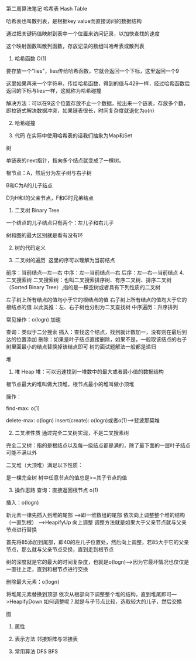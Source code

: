 第二周算法笔记
哈希表 Hash Table

哈希表也叫散列表，是根据key value而直接访问的数据结构

通过把关键码值映射到表中一个位置来访问记录，以加快查找的速度

这个映射函数叫散列函数，存放记录的数组叫哈希表或散列表

1. 哈希函数 O(1)

要存放一个"lies"，lies传给哈希函数，它就会返回一个下标，这里返回一个9

这里如果再来一个字符串，传给哈希函数，得到的值与429一样，经过哈希函数后返回的下标与lies一样，这就称为哈希碰撞

解决方法：可以在9这个位置存放不止一个数据，拉出来一个链表，存放多个数，即拉链式解决数据冲突，如果链表很长，时间复杂度就退化为o(n)

2. 哈希碰撞

3. 代码
在实际中使用哈希表的话我们抽象为Map和Set

树

单链表的next指针，指向多个结点就变成了一棵树。

根节点：A，然后分为左子树与右子树

B和C为A的儿子结点

D为H和I的父亲节点，F和G时兄弟结点

1. 二叉树 Binary Tree

一个结点的儿子结点只有两个：左儿子和右儿子

树和图的最大区别就是看有没有环


2. 树的代码定义

3. 二叉树的遍历
​ 这里的序可以理解为当前结点

前序：当前结点—左—右
中序：左—当前结点—右
后序：左—右—当前结点
4. 二叉搜索树
二叉搜索树：也叫二叉搜索排序树、有序二叉树、排序二叉树（Sorted Binary Tree）,指的是一棵空树或者具有下列性质的二叉树

左子树上所有结点的值均小于它的根结点的值
右子树上所有结点的值均大于它的根结点的值
以此类推：左、右子树也分别为二叉查找树
中序遍历：升序排列

常见操作：o(logn) 加速

查询：类似于二分搜索
插入：查找这个结点，找到就计数加一，没有则在最后到达的位置添加
删除：如果是叶子结点直接删除，如果不是，一般取该结点的右子树里面最小的结点替换掉该结点即可
树的面试题解法一般都是递归

堆
1. 堆 Heap
堆：可以迅速找到一堆数中的最大或者最小值的数据结构

根节点最大的堆叫做大顶堆，根节点最小的堆叫做小顶堆

操作：

find-max: o(1)

delete-max: o(logn) insert(create): o(logn)或者o(1)—>斐波那契堆

2. 二叉堆性质
通过完全二叉树实现，不是二叉搜素树

完全二叉树：指的是根结点以及每一级结点都是满的，除了最下面的一层叶子结点可能不满以外

二叉堆（大顶堆）满足以下性质：

是一棵完全树
树中任意节点的值总是>=其子节点的值


3. 操作思路
查询：直接返回根节点 o(1)

插入：o(logn)

新元素一律先插入到堆的尾部 —>即一维数组的尾部
依次向上调整整个堆的结构（一直到根） —>HeapifyUp 向上调整
调整方法就是如果大于父亲节点就与父亲节点进行替换


​ 首先将85添加到尾部，即40的左儿子位置处，然后向上调整，若85大于它的父亲节点，那么就与父亲节点交换，直到走到根节点

​ 树的深度就是它的最大的时间复杂度，也就是o(logn)—>因为它最坏情况也仅仅是一直往上走，直到和根节点进行交换

删除最大元素：o(logn)

将堆尾元素替换到顶部
依次从根部向下调整整个堆的结构，直到堆尾即可—>HeapifyDown
如何调整呢？就是与子节点比较，选取较大的儿子，然后交换

图
1. 属性
2. 表示方法
邻接矩阵与邻接表

3. 常用算法
DFS
BFS
